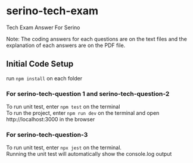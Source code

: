 # serino-tech-exam
Tech Exam Answer For Serino

Note: The coding answers for each questions are on the text files and the explanation of each answers are on the PDF file.

## Initial Code Setup
run `npm install` on each folder

### For serino-tech-question 1 and serino-tech-question-2
To run unit test, enter `npm test` on the terminal  
To run the project, enter `npm run dev` on the terminal and open http://localhost:3000 in the browser

### For serino-tech-question-3
To run unit test, enter `npx jest` on the terminal.  
Running the unit test will automatically show the console.log output
